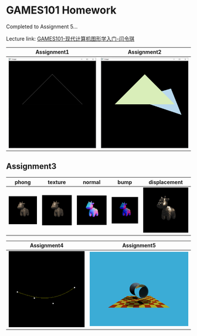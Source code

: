 # GAMES101 Homework
Completed to Assignment 5...

Lecture link: [GAMES101-现代计算机图形学入门-闫令琪](https://www.bilibili.com/video/BV1X7411F744)

| Assignment1 | Assignment2 |
| :--: | :--: |
| ![Assignment1](Homework1/Assignment1/screenshots/Assignment1.png)             |   ![Assignment2](Homework2/Assignment2/screenshots/Assignment2.png) |

## Assignment3

| phong | texture | normal | bump | displacement |
| :--: | :--: | :--: | :--: | :--: |
| ![phong](Homework3/Assignment3/build/phong.png)             |   ![phong](Homework3/Assignment3/build/phong.png) | ![normal](Homework3/Assignment3/build/normal.png) | ![bump](Homework3/Assignment3/build/bump.png) |  ![displacement](Homework3/Assignment3/build/displacement.png) |

| Assignment4 | Assignment5 |
| :--: | :--: |
| ![Assignment4](Homework4/Assignment4/build/my_bezier_curve.png)             |   ![Assignment5](Homework5/Assignment5/build/Assignment5.png) |